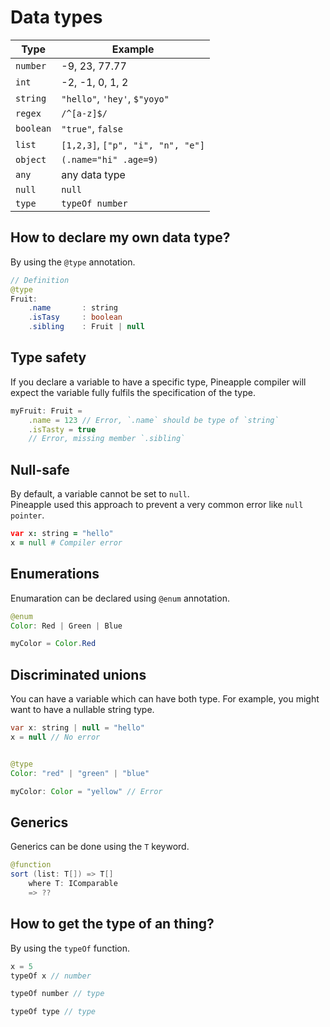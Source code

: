 # Data types

|Type|Example|  
|--|--|  
|`number`|-9, 23, 77.77|
|`int`|-2, -1, 0, 1, 2|
|`string`|`"hello"`, `'hey'`, `$"yoyo"`|
|`regex`|`/^[a-z]$/`|
|`boolean`|`"true"`, `false`|
|`list`|`[1,2,3]`, `["p", "i", "n", "e"]`|
|`object`|`(.name="hi" .age=9)`|
|`any`|any data type|
|`null`|`null`|
|`type`|`typeOf number`|

## How to declare my own data type?
By using the `@type` annotation.
```java
// Definition
@type 
Fruit:
    .name       : string
    .isTasy     : boolean
    .sibling    : Fruit | null
```

## Type safety
If you declare a variable to have a specific type, Pineapple compiler will expect the variable fully fulfils the specification of the type.
```js
myFruit: Fruit = 
    .name = 123 // Error, `.name` should be type of `string`
    .isTasty = true
    // Error, missing member `.sibling`
```


## Null-safe
By default, a variable cannot be set to `null`.  
Pineapple used this approach to prevent a very common error like `null pointer`.
```coffee
var x: string = "hello"
x = null # Compiler error
```

## Enumerations
Enumaration can be declared using `@enum` annotation.
```java
@enum
Color: Red | Green | Blue

myColor = Color.Red
```

## Discriminated unions
You can have a variable which can have both type. For example, you might want to have a nullable string type.
```java
var x: string | null = "hello"
x = null // No error


@type 
Color: "red" | "green" | "blue"

myColor: Color = "yellow" // Error
```


## Generics
Generics can be done using the `T` keyword.
```java
@function
sort (list: T[]) => T[]
    where T: IComparable
    => ??
```

## How to get the type of an thing?
By using the `typeOf` function. 
```js
x = 5
typeOf x // number

typeOf number // type

typeOf type // type
```